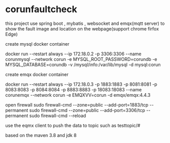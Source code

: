 # corunfaultcheck 

this project use spring boot , mybatis , websocket and emqx(mqtt server) to show the fault image and location on the webpage(support chrome firfox Edge)


create mysql docker container

docker run --restart always --ip 172.18.0.2 -p 3306:3306 --name corunmysql  --network corun -e MYSQL_ROOT_PASSWORD=corundb -e MYSQL_DATABASE=corundb -v /mysql/info:/var/lib/mysql -d mysql:corun


create emqx docker container

docker run --restart always --ip 172.18.0.3 -p 1883:1883 -p 8081:8081 -p 8083:8083 -p 8084:8084 -p 8883:8883 -p 18083:18083  --name corunemqx --network corun -e EMQXVV=corun -d emqx/emqx:4.4.3

open firewall 
sudo firewall-cmd --zone=public --add-port=1883/tcp --permanent
sudo firewall-cmd --zone=public --add-port=3306/tcp --permanent
sudo firewall-cmd --reload

use the eqmx client to push the data to topic  such as testtopic/#

based on the maven 3.8 and jdk 8



